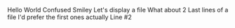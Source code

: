 Hello World
Confused Smiley
Let's display a file
What about 2
Last lines of a file
I'd prefer the first ones actually
Line #2

